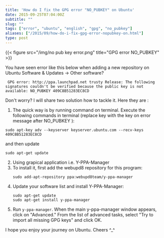 ```yaml
---
title: 'How do I fix the GPG error "NO_PUBKEY" on Ubuntu'
date: 2015-09-25T07:04:00Z
subtitle: ""
slug: ""
tags: ["error", "ubuntu", "english", "gpg", "no_pubkey"]
aliases: ["/2015/09/how-do-i-fix-gpg-error-nopubkey-on.html"]
type: post
---
```


{{< figure src="/img/no pub key error.png" title="GPG error NO_PUBKEY" >}}

You have seen error like this below when adding a new repository on Ubuntu Software & Updates -> Other software?

```
 GPG error: http://ppa.launchpad.net trusty Release: The following signatures couldn't be verified because the public key is not available: NO_PUBKEY 409C8B51283EC8CD
```

Don't worry? I will share two solution how to tackle it. Here they are :

1. The quick way is by running command on terminal. Execute the following commands in terminal (replace key with the key on error message after NO_PUBKEY ):

```
sudo apt-key adv --keyserver keyserver.ubuntu.com --recv-keys 409C8B51283EC8CD
```

and then update

```
sudo apt-get update
```

2.  Using grapical application i.e. Y-PPA-Manager
1.  To install it, first add the webupd8 repository for this program:
    ```
    sudo add-apt-repository ppa:webupd8team/y-ppa-manager
    ```
1.  Update your software list and install Y-PPA-Manager:
    ```
    sudo apt-get update
    sudo apt-get install y-ppa-manager
    ```
1.  Run `y-ppa-manager`.
    When the main y-ppa-manager window appears, click on "Advanced."
    From the list of advanced tasks, select "Try to import all missing GPG keys" and click OK.

I hope you enjoy your journey on Ubuntu. Cheers ^\_^
